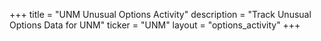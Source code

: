+++
title = "UNM Unusual Options Activity"
description = "Track Unusual Options Data for UNM"
ticker = "UNM"
layout = "options_activity"
+++

